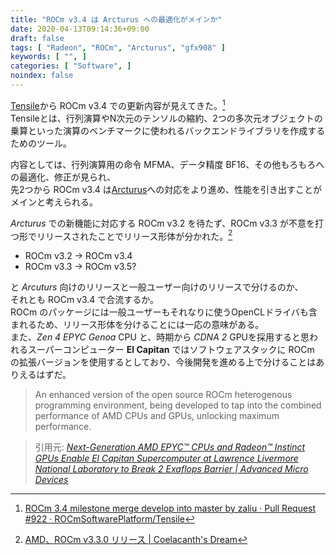 ```yaml
---
title: "ROCm v3.4 は Arcturus への最適化がメインか"
date: 2020-04-13T09:14:36+09:00
draft: false
tags: [ "Radeon", "ROCm", "Arcturus", "gfx908" ]
keywords: [ "", ]
categories: [ "Software", ]
noindex: false
---
```


[Tensile](https://github.com/ROCmSoftwarePlatform/Tensile)から ROCm v3.4 での更新内容が見えてきた。[^1]  
Tensileとは、行列演算やN次元のテンソルの縮約、2つの多次元オブジェクトの乗算といった演算のベンチマークに使われるバックエンドライブラリを作成するためのツール。

[^1]: [ROCm 3.4 milestone merge develop into master by zaliu · Pull Request #922 · ROCmSoftwarePlatform/Tensile](https://github.com/ROCmSoftwarePlatform/Tensile/pull/922)

内容としては、行列演算用の命令 MFMA、データ精度 BF16、その他もろもろへの最適化、修正が見られ、  
先2つから ROCm v3.4 は[Arcturus](/tags/arcturus)への対応をより進め、性能を引き出すことがメインと考えられる。  

*Arcturus* での新機能に対応する ROCm v3.2 を待たず、ROCm v3.3 が不意を打つ形でリリースされたことでリリース形体が分かれた。[^2]  

[^2]: [AMD、ROCm v3.3.0 リリース | Coelacanth's Dream](/posts/2020/04/02/amd-rocm-v330-release/)

 * ROCm v3.2 &rarr; ROCm v3.4
 * ROCm v3.3 &rarr; ROCm v3.5?

と *Arcuturs* 向けのリリースと一般ユーザー向けのリリースで分けるのか、  
それとも ROCm v3.4 で合流するか。  
ROCm のパッケージには一般ユーザーもそれなりに使うOpenCLドライバも含まれるため、リリース形体を分けることには一応の意味がある。  
また、*Zen 4 EPYC Genoa* CPU と、時期から *CDNA 2* GPUを採用すると思われるスーパーコンピューター **El Capitan** ではソフトウェアスタックに ROCm の拡張バージョンを使用するとしており、今後開発を進める上で分けることはありえるはずだ。  

 > An enhanced version of the open source ROCm heterogenous programming environment, being developed to tap into the combined performance of AMD CPUs and GPUs, unlocking maximum performance.

 > 引用元: <cite>[Next-Generation AMD EPYC™ CPUs and Radeon™ Instinct GPUs Enable El Capitan Supercomputer at Lawrence Livermore National Laboratory to Break 2 Exaflops Barrier | Advanced Micro Devices](https://ir.amd.com/news-releases/news-release-details/next-generation-amd-epyctm-cpus-and-radeontm-instinct-gpus)</cite>
